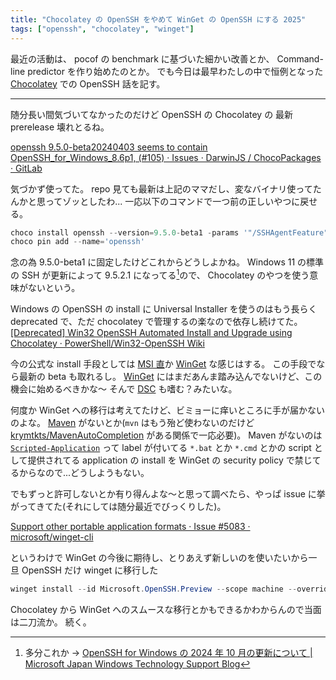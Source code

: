 ```yaml
---
title: "Chocolatey の OpenSSH をやめて WinGet の OpenSSH にする 2025"
tags: ["openssh", "chocolatey", "winget"]
---
```


最近の活動は、 pocof の benchmark に基づいた細かい改善とか、 Command-line predictor を作り始めたのとか。
でも今日は最早わたしの中で恒例となった [Chocolatey](https://github.com/chocolatey/choco) での OpenSSH 話を記す。

---

随分長い間気づいてなかったのだけど OpenSSH の Chocolatey の 最新 prerelease 壊れとるね。

[openssh 9.5.0-beta20240403 seems to contain OpenSSH_for_Windows_8.6p1, (#105) · Issues · DarwinJS / ChocoPackages · GitLab](https://gitlab.com/DarwinJS/ChocoPackages/-/issues/105)

気づかず使ってた。
repo 見ても最新は上記のママだし、変なバイナリ使ってたんかと思ってゾッとしたわ...
一応以下のコマンドで一つ前の正しいやつに戻せる。

```powershell
choco install openssh --version=9.5.0-beta1 -params '"/SSHAgentFeature"' -y -pre --force
choco pin add --name='openssh'
```

念の為 9.5.0-beta1 に固定したけどこれからどうしよかね。
Windows 11 の標準の SSH が更新によって 9.5.2.1 になってる[^1]ので、 Chocolatey のやつを使う意味がないという。

[^1]: 多分これか → [OpenSSH for Windows の 2024 年 10 月の更新について | Microsoft Japan Windows Technology Support Blog](https://jpwinsup.github.io/blog/2024/11/12/OpenSSH/OpenSSH_update_oct_2024/)

Windows の OpenSSH の install に Universal Installer を使うのはもう長らく deprecated で、ただ chocolatey で管理するの楽なので依存し続けてた。
[[Deprecated] Win32 OpenSSH Automated Install and Upgrade using Chocolatey · PowerShell/Win32-OpenSSH Wiki](https://github.com/PowerShell/Win32-OpenSSH/wiki/%5BDeprecated%5D-Win32-OpenSSH-Automated-Install-and-Upgrade-using-Chocolatey)

今の公式な install 手段としては [MSI 直](https://github.com/PowerShell/Win32-OpenSSH/wiki/Install-Win32-OpenSSH-Using-MSI)か [WinGet](https://github.com/PowerShell/Win32-OpenSSH/wiki/Install-Win32-OpenSSH) な感じはする。
この手段でなら最新の beta も取れるし。
[WinGet](https://github.com/microsoft/winget-cli) にはまだあんま踏み込んでないけど、この機会に始めるべきかな～ そんで [DSC](https://learn.microsoft.com/en-us/powershell/dsc/overview?view=dsc-3.0) も嗜む？みたいな。

何度か WinGet への移行は考えてたけど、ビミョーに痒いところに手が届かないのよな。 [Maven](https://maven.apache.org/) がないとか(`mvn` はもう殆ど使わないのだけど [krymtkts/MavenAutoCompletion](https://github.com/krymtkts/MavenAutoCompletion) がある関係で一応必要)。
Maven がないのは [`Scripted-Application`](https://github.com/microsoft/winget-pkgs/labels/Scripted-Application) って label が付いてる `*.bat` とか `*.cmd` とかの script として提供されてる application の install を WinGet の security policy で禁じてるからなので...どうしようもない。

でもずっと許可しないとか有り得んよな～と思って調べたら、やっぱ issue に挙がってきてた(それにしては随分最近でびっくりした)。

[Support other portable application formats · Issue #5083 · microsoft/winget-cli](https://github.com/microsoft/winget-cli/issues/5083)

というわけで WinGet の今後に期待し、とりあえず新しいのを使いたいから一旦 OpenSSH だけ winget に移行した

```powershell
winget install --id Microsoft.OpenSSH.Preview --scope machine --override ADDLOCAL=Client
```

Chocolatey から WinGet へのスムースな移行とかもできるかわからんので当面は二刀流か。
続く。
